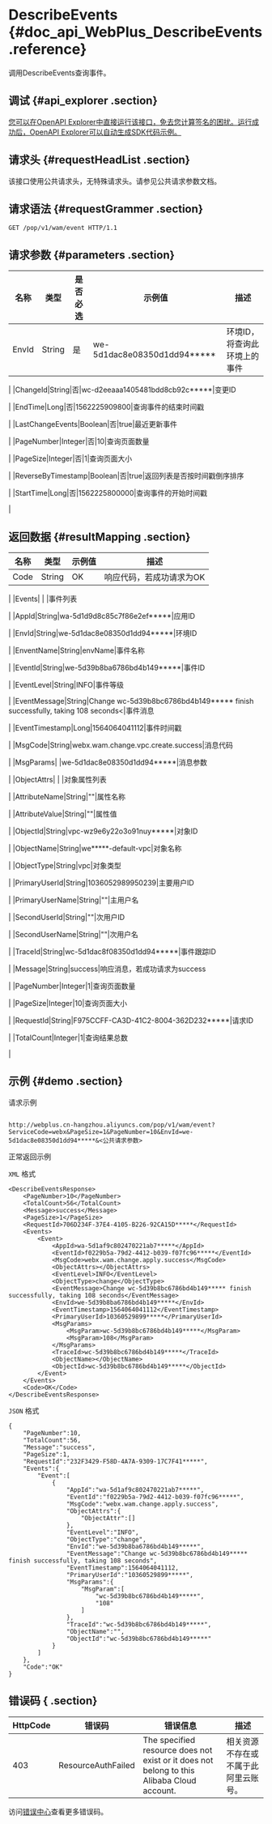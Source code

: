 # DescribeEvents {#doc_api_WebPlus_DescribeEvents .reference}

调用DescribeEvents查询事件。

## 调试 {#api_explorer .section}

[您可以在OpenAPI Explorer中直接运行该接口，免去您计算签名的困扰。运行成功后，OpenAPI Explorer可以自动生成SDK代码示例。](https://api.aliyun.com/#product=WebPlus&api=DescribeEvents&type=ROA&version=2019-03-20)

## 请求头 {#requestHeadList .section}

该接口使用公共请求头，无特殊请求头。请参见公共请求参数文档。

## 请求语法 {#requestGrammer .section}

```
GET /pop/v1/wam/event HTTP/1.1
```

## 请求参数 {#parameters .section}

|名称|类型|是否必选|示例值|描述|
|--|--|----|---|--|
|EnvId|String|是|we-5d1dac8e08350d1dd94\*\*\*\*\*|环境ID，将查询此环境上的事件

 |
|ChangeId|String|否|wc-d2eeaaa1405481bdd8cb92c\*\*\*\*\*|变更ID

 |
|EndTime|Long|否|1562225909800|查询事件的结束时间戳

 |
|LastChangeEvents|Boolean|否|true|最近更新事件

 |
|PageNumber|Integer|否|10|查询页面数量

 |
|PageSize|Integer|否|1|查询页面大小

 |
|ReverseByTimestamp|Boolean|否|true|返回列表是否按时间戳倒序排序

 |
|StartTime|Long|否|1562225800000|查询事件的开始时间戳

 |

## 返回数据 {#resultMapping .section}

|名称|类型|示例值|描述|
|--|--|---|--|
|Code|String|OK|响应代码，若成功请求为OK

 |
|Events| | |事件列表

 |
|AppId|String|wa-5d1d9d8c85c7f86e2ef\*\*\*\*\*|应用ID

 |
|EnvId|String|we-5d1dac8e08350d1dd94\*\*\*\*\*|环境ID

 |
|EnventName|String|envName|事件名称

 |
|EventId|String|we-5d39b8ba6786bd4b149\*\*\*\*\*|事件ID

 |
|EventLevel|String|INFO|事件等级

 |
|EventMessage|String|Change wc-5d39b8bc6786bd4b149\*\*\*\*\* finish successfully, taking 108 seconds<|事件消息

 |
|EventTimestamp|Long|1564064041112|事件时间戳

 |
|MsgCode|String|webx.wam.change.vpc.create.success|消息代码

 |
|MsgParams| |we-5d1dac8e08350d1dd94\*\*\*\*\*|消息参数

 |
|ObjectAttrs| | |对象属性列表

 |
|AttributeName|String|""|属性名称

 |
|AttributeValue|String|""|属性值

 |
|ObjectId|String|vpc-wz9e6y22o3o91nuy\*\*\*\*\*|对象ID

 |
|ObjectName|String|we\*\*\*\*\*-default-vpc|对象名称

 |
|ObjectType|String|vpc|对象类型

 |
|PrimaryUserId|String|1036052989950239|主要用户ID

 |
|PrimaryUserName|String|""|主用户名

 |
|SecondUserId|String|""|次用户ID

 |
|SecondUserName|String|""|次用户名

 |
|TraceId|String|wc-5d1dac8f08350d1dd94\*\*\*\*\*|事件跟踪ID

 |
|Message|String|success|响应消息，若成功请求为success

 |
|PageNumber|Integer|1|查询页面数量

 |
|PageSize|Integer|10|查询页面大小

 |
|RequestId|String|F975CCFF-CA3D-41C2-8004-362D232\*\*\*\*\*|请求ID

 |
|TotalCount|Integer|1|查询结果总数

 |

## 示例 {#demo .section}

请求示例

``` {#request_demo}

http://webplus.cn-hangzhou.aliyuncs.com/pop/v1/wam/event?ServiceCode=webx&PageSize=1&PageNumber=10&EnvId=we-5d1dac8e08350d1dd94*****&<公共请求参数>

```

正常返回示例

`XML` 格式

``` {#xml_return_success_demo}
<DescribeEventsResponse>
    <PageNumber>10</PageNumber>
    <TotalCount>56</TotalCount>
    <Message>success</Message>
    <PageSize>1</PageSize>
    <RequestId>706D234F-37E4-4105-B226-92CA15D*****</RequestId>
    <Events>
        <Event>
            <AppId>wa-5d1af9c802470221ab7*****</AppId>
            <EventId>f0229b5a-79d2-4412-b039-f07fc96*****</EventId>
            <MsgCode>webx.wam.change.apply.success</MsgCode>
            <ObjectAttrs></ObjectAttrs>
            <EventLevel>INFO</EventLevel>
            <ObjectType>change</ObjectType>
            <EventMessage>Change wc-5d39b8bc6786bd4b149***** finish successfully, taking 108 seconds</EventMessage>
            <EnvId>we-5d39b8ba6786bd4b149*****</EnvId>
            <EventTimestamp>1564064041112</EventTimestamp>
            <PrimaryUserId>10360529899*****</PrimaryUserId>
            <MsgParams>
                <MsgParam>wc-5d39b8bc6786bd4b149*****</MsgParam>
                <MsgParam>108</MsgParam>
            </MsgParams>
            <TraceId>wc-5d39b8bc6786bd4b149*****</TraceId>
            <ObjectName></ObjectName>
            <ObjectId>wc-5d39b8bc6786bd4b149*****</ObjectId>
        </Event>
    </Events>
    <Code>OK</Code>
</DescribeEventsResponse>
```

`JSON` 格式

``` {#json_return_success_demo}
{
	"PageNumber":10,
	"TotalCount":56,
	"Message":"success",
	"PageSize":1,
	"RequestId":"232F3429-F58D-4A7A-9309-17C7F41*****",
	"Events":{
		"Event":[
			{
				"AppId":"wa-5d1af9c802470221ab7*****",
				"EventId":"f0229b5a-79d2-4412-b039-f07fc96*****",
				"MsgCode":"webx.wam.change.apply.success",
				"ObjectAttrs":{
					"ObjectAttr":[]
				},
				"EventLevel":"INFO",
				"ObjectType":"change",
				"EnvId":"we-5d39b8ba6786bd4b149*****",
				"EventMessage":"Change wc-5d39b8bc6786bd4b149***** finish successfully, taking 108 seconds",
				"EventTimestamp":1564064041112,
				"PrimaryUserId":"10360529899*****",
				"MsgParams":{
					"MsgParam":[
						"wc-5d39b8bc6786bd4b149*****",
						"108"
					]
				},
				"TraceId":"wc-5d39b8bc6786bd4b149*****",
				"ObjectName":"",
				"ObjectId":"wc-5d39b8bc6786bd4b149*****"
			}
		]
	},
	"Code":"OK"
}
```

## 错误码 { .section}

|HttpCode|错误码|错误信息|描述|
|--------|---|----|--|
|403|ResourceAuthFailed|The specified resource does not exist or it does not belong to this Alibaba Cloud account.|相关资源不存在或不属于此阿里云账号。|

访问[错误中心](https://error-center.aliyun.com/status/product/WebPlus)查看更多错误码。

